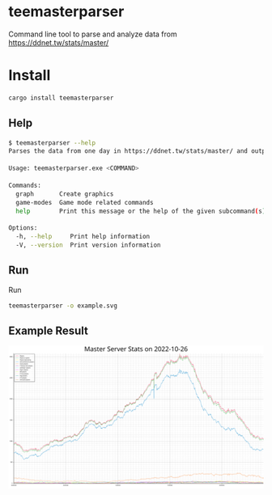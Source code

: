 # teemasterparser

Command line tool to parse and analyze data from https://ddnet.tw/stats/master/

# Install
```bash
cargo install teemasterparser
```

## Help
```bash
$ teemasterparser --help
Parses the data from one day in https://ddnet.tw/stats/master/ and outputs a SVG plot with total players.

Usage: teemasterparser.exe <COMMAND>

Commands:
  graph       Create graphics
  game-modes  Game mode related commands
  help        Print this message or the help of the given subcommand(s)

Options:
  -h, --help     Print help information
  -V, --version  Print version information
```

## Run

Run
```bash
teemasterparser -o example.svg
```

## Example Result

![Example image](example.svg "Example")